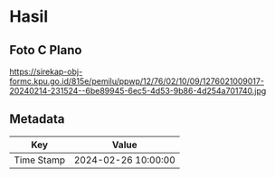 # Hasil

## Foto C Plano

https://sirekap-obj-formc.kpu.go.id/815e/pemilu/ppwp/12/76/02/10/09/1276021009017-20240214-231524--6be89945-6ec5-4d53-9b86-4d254a701740.jpg


## Metadata

| Key        | Value               |
| ---------- | ------------------- |
| Time Stamp | 2024-02-26 10:00:00 |



